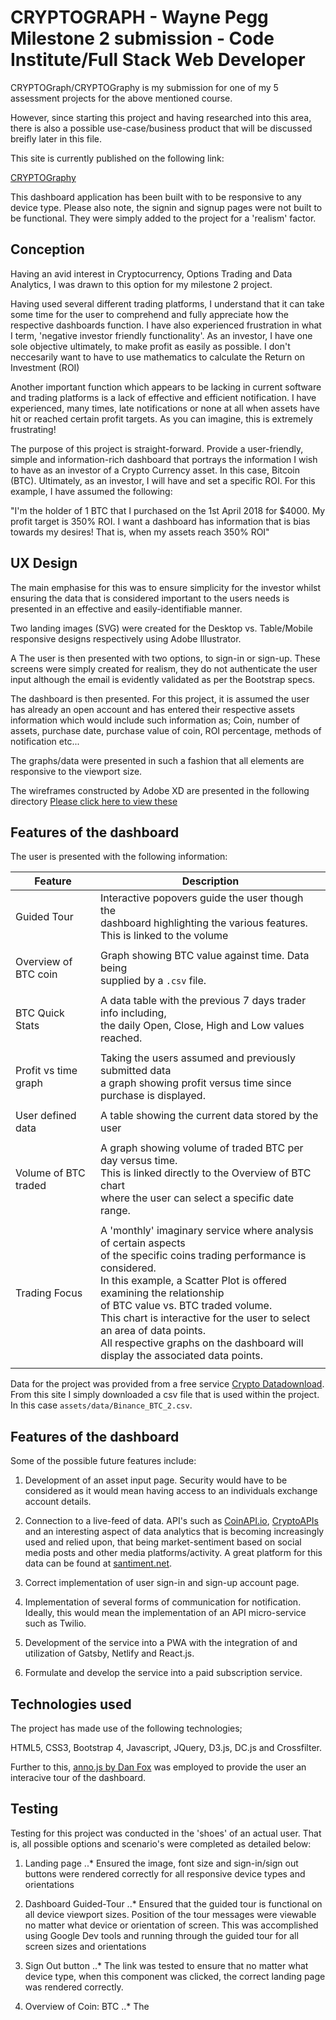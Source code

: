 # CRYPTOGRAPH - Wayne Pegg Milestone 2 submission - Code Institute/Full Stack Web Developer

CRYPTOGraph/CRYPTOGraphy is my submission for one of my 5 assessment projects for the above mentioned course.

However, since starting this project and having researched into this area, there is also a possible use-case/business product that will be discussed breifly later in this file.

This site is currently published on the following link:

[CRYPTOGraphy](https://peggy535.github.io/Cryptograph/)

This dashboard application has been built with to be responsive to any device type. Please also note, the signin and signup pages were not built to be functional. They were simply added to the project for a 'realism' factor.

## Conception

Having an avid interest in Cryptocurrency, Options Trading and Data Analytics, I was drawn to this option for my milestone 2 project.

Having used several different trading platforms, I understand that it can take some time for the user to comprehend and fully appreciate how the respective
dashboards function. I have also experienced frustration in what I term, 'negative investor friendly functionality'. As an investor, I have one sole objective ultimately, to make profit as easily as possible. I don't neccesarily want to have to use mathematics to calculate the Return on Investment (ROI)

Another important function which appears to be lacking in current software and trading platforms is a lack of effective and efficient notification. I have experienced, many times, late notifications or none at all when assets have hit or reached certain profit targets. As you can imagine, this is extremely frustrating!

The purpose of this project is straight-forward. Provide a user-friendly, simple and information-rich dashboard that portrays the information I wish to have as an investor of a Crypto Currency asset. In this case, Bitcoin (BTC). Ultimately, as an investor, I will have and set a specific ROI. For this example, I have assumed the following:

"I'm the holder of 1 BTC that I purchased on the 1st April 2018 for $4000. My profit target is 350% ROI. I want a dashboard has information that is bias towards my desires! That is, when my assets reach 350% ROI"


## UX Design

The main emphasise for this was to ensure simplicity for the investor whilst ensuring the data that is considered important to the users needs is presented in an effective and easily-identifiable manner.

Two landing images (SVG) were created for the Desktop vs. Table/Mobile responsive designs respectively using Adobe Illustrator.

A The user is then presented with two options, to sign-in or sign-up. These screens were simply created for realism, they do not authenticate the user input although the email is evidently validated as per the Bootstrap specs.

The dashboard is then presented. For this project, it is assumed the user has already an open account and has entered their respective assets information which would include such information as; Coin, number of assets, purchase date, purchase value of coin, ROI percentage, methods of notification etc...

The graphs/data were presented in such a fashion that all elements are responsive to the viewport size.

The wireframes constructed by Adobe XD are presented in the following directory [Please click here to view these](https://github.com/Peggy535/Cryptograph/tree/master/assets/Wireframes)

## Features of the dashboard

The user is presented with the following information:

| Feature                   | Description                    
|---------------------------|--------------------
| Guided Tour               |Interactive popovers guide the user though the <br>dashboard highlighting the various features.<br>This is linked to the volume    |                           |chart such that<br>when a time frame is selected, the volume chart simultaneously changes.
|                           |
| Overview of BTC coin      |Graph showing BTC value against time. Data being<br>supplied by a `.csv` file.
|                           |
| BTC Quick Stats           |A data table with the previous 7 days trader info including,<br>the daily Open, Close, High and Low values reached.
|                           |
| Profit vs time graph      |Taking the users assumed and previously submitted data<br>a graph showing profit versus time since purchase is displayed.
|                           |
| User defined data         |A table showing the current data stored by the user
|                           |
| Volume of BTC traded      |A graph showing volume of traded BTC per day versus time.<br>This is linked directly to the Overview of BTC chart<br>where the user can select a specific date range.
|                           |
| Trading Focus             |A 'monthly' imaginary service where analysis of certain aspects<br>of the specific coins trading performance is considered.<br>In this example, a Scatter Plot is offered examining the relationship<br> of BTC value vs. BTC traded volume.<br>This chart is interactive for the user to select an area of data points.<br>All respective graphs on the dashboard will display the associated data points.
|                           |

Data for the project was provided from a free service [Crypto Datadownload](http://www.cryptodatadownload.com/). From this site I simply downloaded a csv file that is used within the project. In this case `assets/data/Binance_BTC_2.csv`.

## Features of the dashboard

Some of the possible future features include:

1. Development of an asset input page. Security would have to be considered as it would mean having access to an individuals exchange account details.

2. Connection to a live-feed of data. API's such as [CoinAPI.io](https://www.coinapi.io/), [CryptoAPIs](https://cryptoapis.io/) and an interesting aspect of data analytics that is becoming increasingly used and relied upon, that being market-sentiment based on social media posts and other media platforms/activity. A great platform for this data can be found at [santiment.net](https://santiment.net/).

3. Correct implementation of user sign-in and sign-up account page.

4. Implementation of several forms of communication for notification. Ideally, this would mean the implementation of an API micro-service such as Twilio.

5. Development of the service into a PWA with the integration of and utilization of Gatsby, Netlify and React.js.

6. Formulate and develop the service into a paid subscription service.

## Technologies used

The project has made use of the following technologies;

HTML5, CSS3, Bootstrap 4, Javascript, JQuery, D3.js, DC.js and Crossfilter.

Further to this, [anno.js by Dan Fox](http://iamdanfox.github.io/anno.js/) was employed to provide the user an interacive tour of the dashboard.

## Testing

Testing for this project was conducted in the 'shoes' of an actual user. That is, all possible options and scenario's were completed as detailed below:

1) Landing page
..* Ensured the image, font size and sign-in/sign out buttons were rendered correctly for all responsive device types and orientations

2) Dashboard Guided-Tour
..* Ensured that the guided tour is functional on all device viewport sizes. Position of the tour messages were viewable no matter what device or orientation of screen. This was accomplished using Google Dev tools and running through the guided tour for all screen sizes and orientations

3) Sign Out button
..* The link was tested to ensure that no matter what device type, when this component was clicked, the correct landing page was rendered correctly.

4) Overview of Coin: BTC
..* The 

